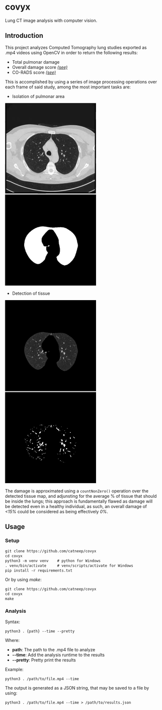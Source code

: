# covyx

Lung CT image analysis with computer vision.

## Introduction

This project analyzes Computed Tomography lung studies exported as .mp4 videos using OpenCV in order to return the following results:

- Total pulmonar damage
- Overall damage score [*(see)*](https://www.elsevier.es/en-revista-radiologia-english-edition--419-articulo-radiologic-diagnosis-patients-with-covid-19-S2173510721000033#imagen-10)
- CO-RADS score [*(see)*](https://www.ncbi.nlm.nih.gov/pmc/articles/PMC7981938/)

This is accomplished by using a series of image processing operations over each frame of said study, among the most important tasks are:

- Isolation of pulmonar area

![Original frame](assets/lung-1.png)
![Generated mask](assets/lung-6.png)

- Detection of tissue

![Isolated healthy lung area](assets/lung-7.png)
![Healthy tissue map](assets/lung-8.png)

The damage is approximated using a `countNonZero()` operation over the detected tissue map, and adjunsting for the average % of tissue that should be inside the lungs; this approach is fundamentally flawed as damage will be detected even in a healthy individual, as such, an overall damage of *<15%* could be considered as being effectively *0%*.

## Usage

### Setup
    git clone https://github.com/catneep/covyx
    cd covyx
    python3 -m venv venv    # python for Windows
    . venv/bin/activate     # venv/scripts/activate for Windows
    pip install -r requirements.txt

Or by using *make*:

    git clone https://github.com/catneep/covyx
    cd covyx
    make

### Analysis
Syntax:

    python3 . {path} --time --pretty

Where:
- **path**: The path to the .mp4 file to analyze
- **--time**: Add the analysis runtime to the results
- **--pretty**: Pretty print the results

Example:

    python3 . /path/to/file.mp4 --time

The output is generated as a JSON string, that may be saved to a file by using:

    python3 . /path/to/file.mp4 --time > /path/to/results.json
